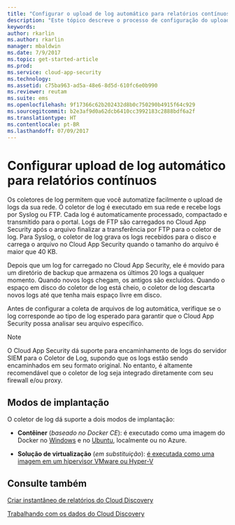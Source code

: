```yaml
---
title: "Configurar o upload de log automático para relatórios contínuos | Microsoft Docs"
description: "Este tópico descreve o processo de configuração do upload automático de log para relatórios contínuos no Cloud App Security."
keywords: 
author: rkarlin
ms.author: rkarlin
manager: mbaldwin
ms.date: 7/9/2017
ms.topic: get-started-article
ms.prod: 
ms.service: cloud-app-security
ms.technology: 
ms.assetid: c75ba963-ad5a-48e6-8d5d-610fc6e0b990
ms.reviewer: reutam
ms.suite: ems
ms.openlocfilehash: 9f17366c62b202432d8b0c750290b4915f64c929
ms.sourcegitcommit: b2e3af9d0a62dcb6410cc3992183c2888bdf6a2f
ms.translationtype: HT
ms.contentlocale: pt-BR
ms.lasthandoff: 07/09/2017
---
```

# Configurar upload de log automático para relatórios contínuos
<a id="configure-automatic-log-upload-for-continuous-reports" class="xliff"></a>


Os coletores de log permitem que você automatize facilmente o upload de logs da sua rede. O coletor de log é executado em sua rede e recebe logs por Syslog ou FTP. Cada log é automaticamente processado, compactado e transmitido para o portal. Logs de FTP são carregados no Cloud App Security após o arquivo finalizar a transferência por FTP para o coletor de log.  Para Syslog, o coletor de log grava os logs recebidos para o disco e carrega o arquivo no Cloud App Security quando o tamanho do arquivo é maior que 40 KB.

Depois que um log for carregado no Cloud App Security, ele é movido para um diretório de backup que armazena os últimos 20 logs a qualquer momento. Quando novos logs chegam, os antigos são excluídos. Quando o espaço em disco do coletor de log está cheio, o coletor de log descarta novos logs até que tenha mais espaço livre em disco.

Antes de configurar a coleta de arquivos de log automática, verifique se o log corresponde ao tipo de log esperado para garantir que o Cloud App Security possa analisar seu arquivo específico.

> [!NOTE]
> O Cloud App Security dá suporte para encaminhamento de logs do servidor SIEM para o Coletor de Log, supondo que os logs estão sendo encaminhados em seu formato original. No entanto, é altamente recomendável que o coletor de log seja integrado diretamente com seu firewall e/ou proxy.

## Modos de implantação
<a id="deployment-modes" class="xliff"></a>

O coletor de log dá suporte a dois modos de implantação:

-   **Contêiner** (*baseado no Docker CE*): é executado como uma imagem do Docker no [Windows](discovery-docker-windows.md) e no [Ubuntu](discovery-docker-ubuntu.md), localmente ou no Azure.

-   **Solução de virtualização** (*em substituição*): [é executada como uma imagem em um hipervisor VMware ou Hyper-V](configure-automatic-log-upload-for-continuous-reports.md)




## Consulte também
<a id="see-also" class="xliff"></a>
 
[Criar instantâneo de relatórios do Cloud Discovery](create-snapshot-cloud-discovery-reports.md)

[Trabalhando com os dados do Cloud Discovery](working-with-cloud-discovery-data.md)

